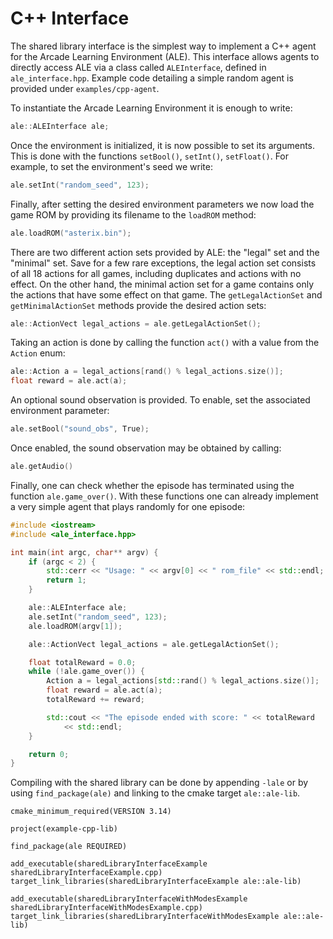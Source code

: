 # C++ Interface

The shared library interface is the simplest way to implement a C++ agent for the Arcade Learning Environment (ALE).
This interface allows agents to directly access ALE via a class called
`ALEInterface`, defined in `ale_interface.hpp`. Example code detailing a simple random agent is provided under `examples/cpp-agent`.

To instantiate the Arcade Learning Environment it is enough to write:
```cpp
ale::ALEInterface ale;
```

Once the environment is initialized, it is now possible to set its arguments. This is done with the
functions `setBool()`, `setInt()`, `setFloat()`. For example, to set the environment's seed we write:

```cpp
ale.setInt("random_seed", 123);
```

Finally, after setting the desired environment parameters we now load the game ROM by providing its filename to the `loadROM` method:

```cpp
ale.loadROM("asterix.bin");
```

There are two different action sets provided by ALE: the "legal" set and the "minimal"
set. Save for a few rare exceptions, the legal action set consists of all 18 actions for all games, including duplicates and actions with no effect. On the other hand, the minimal action set for a game contains only
the actions that have some effect on that game. The `getLegalActionSet` and `getMinimalActionSet` methods provide the desired action sets:

```cpp
ale::ActionVect legal_actions = ale.getLegalActionSet();
```

Taking an action is done by calling the function `act()` with a value from the `Action` enum:

```cpp
ale::Action a = legal_actions[rand() % legal_actions.size()];
float reward = ale.act(a);
```

An optional sound observation is provided. To enable, set the associated environment parameter:

```cpp
ale.setBool("sound_obs", True);
```

Once enabled, the sound observation may be obtained by calling:

```cpp
ale.getAudio()
```

Finally, one can check whether the episode has terminated using the function `ale.game_over()`. With these functions one can already implement a very simple agent that plays randomly for one episode:

```cpp
#include <iostream>
#include <ale_interface.hpp>

int main(int argc, char** argv) {
    if (argc < 2) {
        std::cerr << "Usage: " << argv[0] << " rom_file" << std::endl;
        return 1;
    }

    ale::ALEInterface ale;
    ale.setInt("random_seed", 123);
    ale.loadROM(argv[1]);

    ale::ActionVect legal_actions = ale.getLegalActionSet();

    float totalReward = 0.0;
    while (!ale.game_over()) {
        Action a = legal_actions[std::rand() % legal_actions.size()];
        float reward = ale.act(a);
        totalReward += reward;

        std::cout << "The episode ended with score: " << totalReward
            << std::endl;
    }

    return 0;
}
```

Compiling with the shared library can be done by appending `-lale` or by using `find_package(ale)` and linking to the cmake target `ale::ale-lib`.

```
cmake_minimum_required(VERSION 3.14)

project(example-cpp-lib)

find_package(ale REQUIRED)

add_executable(sharedLibraryInterfaceExample sharedLibraryInterfaceExample.cpp)
target_link_libraries(sharedLibraryInterfaceExample ale::ale-lib)

add_executable(sharedLibraryInterfaceWithModesExample sharedLibraryInterfaceWithModesExample.cpp)
target_link_libraries(sharedLibraryInterfaceWithModesExample ale::ale-lib)
```
